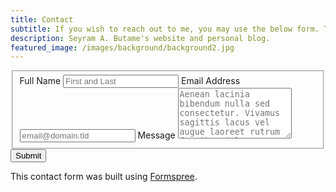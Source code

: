 ```yaml
---
title: Contact
subtitle: If you wish to reach out to me, you may use the below form. Thanks!
description: Seyram A. Butame's website and personal blog.
featured_image: /images/background/background2.jpg
---
```


<form id="fs-frm" name="simple-contact-form" accept-charset="utf-8" action="https://formspree.io/f/xzbobbyw" 
      method="POST">
  <fieldset id="fs-frm-inputs">
    <label for="full-name">Full Name</label>
    <input type="text" name="name" id="full-name" placeholder="First and Last" required="">
    <label for="email-address">Email Address</label>
    <input type="email" name="_replyto" id="email-address" placeholder="email@domain.tld" required="">
    <label for="message">Message</label>
    <textarea rows="5" name="message" id="message" placeholder="Aenean lacinia bibendum nulla sed consectetur. Vivamus sagittis lacus vel augue laoreet rutrum faucibus dolor auctor. Donec ullamcorper nulla non metus auctor fringilla nullam quis risus." required=""></textarea>
    <input type="hidden" name="_subject" id="email-subject" value="Contact Form Submission">
  </fieldset>
  <input type="submit" value="Submit">
</form>

This contact form was built using [Formspree](https://formspree.io/create/jekyllthemes).
